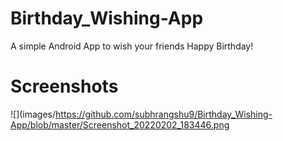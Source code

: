 # Birthday_Wishing-App
A simple Android App to wish your friends Happy Birthday!

# Screenshots
![](images/https://github.com/subhrangshu9/Birthday_Wishing-App/blob/master/Screenshot_20220202_183446.png
